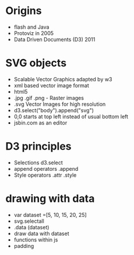 
# Origins
- flash and Java
- Protoviz in 2005 
- Data Driven Documents (D3) 2011

# SVG objects
- Scalable Vector Graphics adapted by w3 
- xml based vector image format 
- html5 
- .jpg .gif .png - Raster images
- .svg Vector Images for high resolution
- d3.select("body").append("svg")
- 0,0 starts at top left instead of usual bottom left
- jsbin.com as an editor

# D3 principles
- Selections d3.select
- append operators .append
- Style operators .attr .style

# drawing with data
- var dataset =[5, 10, 15, 20, 25]
-  svg.selectall
- .data (dataset)
- draw data with dataset
- functions within js 
- padding 

